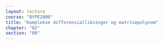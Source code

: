 ```yaml
---
layout: lecture
course: "BYPE2000"
title: "Komplekse differensiallikninger og matrisepolynom"
chapter: "02"
section: "09"
---
```

